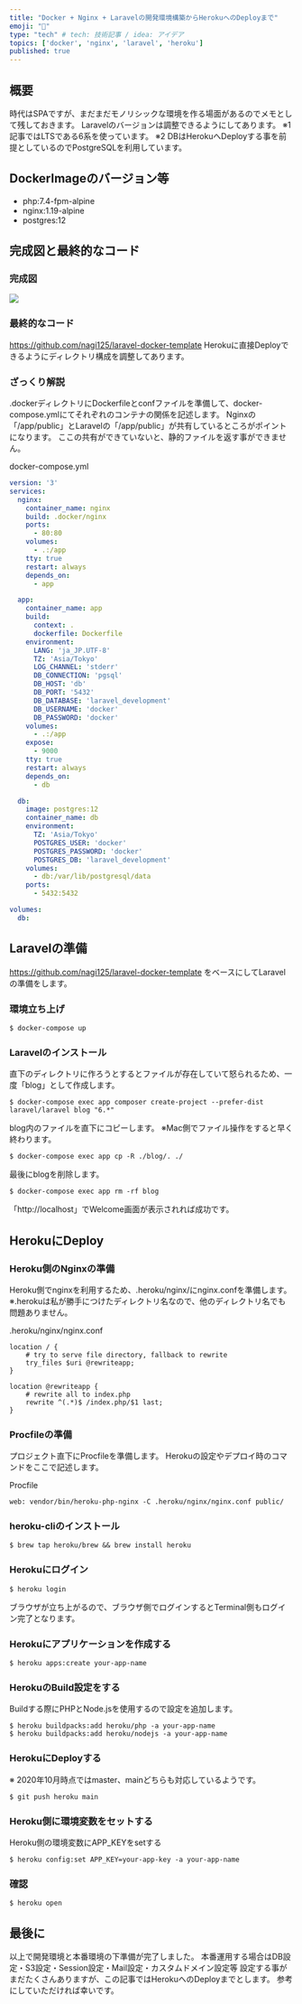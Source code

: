 ```yaml
---
title: "Docker + Nginx + Laravelの開発環境構築からHerokuへのDeployまで"
emoji: "🐣"
type: "tech" # tech: 技術記事 / idea: アイデア
topics: ['docker', 'nginx', 'laravel', 'heroku'] 
published: true
---
```


## 概要
時代はSPAですが、まだまだモノリシックな環境を作る場面があるのでメモとして残しておきます。
Laravelのバージョンは調整できるようにしてあります。
※1 記事ではLTSである6系を使っています。
※2 DBはHerokuへDeployする事を前提としているのでPostgreSQLを利用しています。

## DockerImageのバージョン等
- php:7.4-fpm-alpine
- nginx:1.19-alpine
- postgres:12

## 完成図と最終的なコード
### 完成図
![](https://storage.googleapis.com/zenn-user-upload/9hlmb25kl5fo477q9yynz8931arr)

### 最終的なコード
https://github.com/nagi125/laravel-docker-template
Herokuに直接Deployできるようにディレクトリ構成を調整してあります。 

### ざっくり解説
.dockerディレクトリにDockerfileとconfファイルを準備して、docker-compose.ymlにてそれぞれのコンテナの関係を記述します。
Nginxの「/app/public」とLaravelの「/app/public」が共有しているところがポイントになります。
ここの共有ができていないと、静的ファイルを返す事ができません。

docker-compose.yml
```yml
version: '3'
services:
  nginx:
    container_name: nginx
    build: .docker/nginx
    ports:
      - 80:80
    volumes:
      - .:/app
    tty: true
    restart: always
    depends_on:
      - app

  app:
    container_name: app
    build:
      context: .
      dockerfile: Dockerfile
    environment:
      LANG: 'ja_JP.UTF-8'
      TZ: 'Asia/Tokyo'
      LOG_CHANNEL: 'stderr'
      DB_CONNECTION: 'pgsql'
      DB_HOST: 'db'
      DB_PORT: '5432'
      DB_DATABASE: 'laravel_development'
      DB_USERNAME: 'docker'
      DB_PASSWORD: 'docker'
    volumes:
      - .:/app
    expose:
      - 9000
    tty: true
    restart: always
    depends_on:
      - db

  db:
    image: postgres:12
    container_name: db
    environment:
      TZ: 'Asia/Tokyo'
      POSTGRES_USER: 'docker'
      POSTGRES_PASSWORD: 'docker'
      POSTGRES_DB: 'laravel_development'
    volumes:
      - db:/var/lib/postgresql/data
    ports:
      - 5432:5432

volumes:
  db:
```

## Laravelの準備
https://github.com/nagi125/laravel-docker-template
をベースにしてLaravelの準備をします。

### 環境立ち上げ
```
$ docker-compose up
```

### Laravelのインストール
直下のディレクトリに作ろうとするとファイルが存在していて怒られるため、一度「blog」として作成します。
```
$ docker-compose exec app composer create-project --prefer-dist laravel/laravel blog "6.*"
```

blog内のファイルを直下にコピーします。
※Mac側でファイル操作をすると早く終わります。
```
$ docker-compose exec app cp -R ./blog/. ./
```

最後にblogを削除します。
```
$ docker-compose exec app rm -rf blog
```

「http://localhost」でWelcome画面が表示されれば成功です。

## HerokuにDeploy
### Heroku側のNginxの準備
Heroku側でnginxを利用するため、.heroku/nginx/にnginx.confを準備します。
※.herokuは私が勝手につけたディレクトリ名なので、他のディレクトリ名でも問題ありません。

.heroku/nginx/nginx.conf
```
location / {
    # try to serve file directory, fallback to rewrite
    try_files $uri @rewriteapp;
}

location @rewriteapp {
    # rewrite all to index.php
    rewrite ^(.*)$ /index.php/$1 last;
}
```

### Procfileの準備
プロジェクト直下にProcfileを準備します。
Herokuの設定やデプロイ時のコマンドをここで記述します。

Procfile
```
web: vendor/bin/heroku-php-nginx -C .heroku/nginx/nginx.conf public/
```

### heroku-cliのインストール
```
$ brew tap heroku/brew && brew install heroku
```

### Herokuにログイン
```
$ heroku login
```
ブラウザが立ち上がるので、ブラウザ側でログインするとTerminal側もログイン完了となります。

### Herokuにアプリケーションを作成する
```
$ heroku apps:create your-app-name
```

### HerokuのBuild設定をする
Buildする際にPHPとNode.jsを使用するので設定を追加します。
```
$ heroku buildpacks:add heroku/php -a your-app-name
$ heroku buildpacks:add heroku/nodejs -a your-app-name
```

### HerokuにDeployする
※ 2020年10月時点ではmaster、mainどちらも対応しているようです。
```
$ git push heroku main
```

### Heroku側に環境変数をセットする
Heroku側の環境変数にAPP_KEYをsetする
```
$ heroku config:set APP_KEY=your-app-key -a your-app-name
```

### 確認
```
$ heroku open
```

## 最後に
以上で開発環境と本番環境の下準備が完了しました。
本番運用する場合はDB設定・S3設定・Session設定・Mail設定・カスタムドメイン設定等
設定する事がまだたくさんありますが、この記事ではHerokuへのDeployまでとします。
参考にしていただければ幸いです。